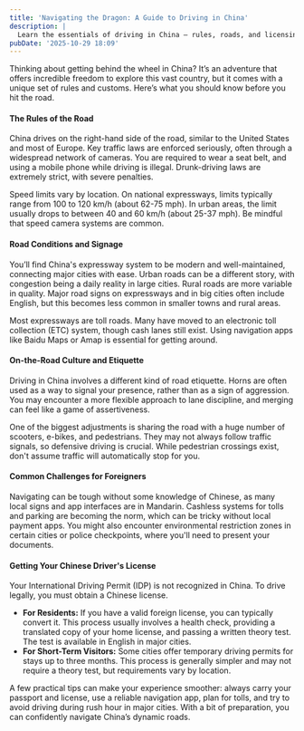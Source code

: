 ```yaml
---
title: 'Navigating the Dragon: A Guide to Driving in China'
description: |
  Learn the essentials of driving in China — rules, roads, and licensing for a safe journey.
pubDate: '2025-10-29 18:09'
---
```



Thinking about getting behind the wheel in China? It’s an adventure that offers incredible freedom to explore this vast
country, but it comes with a unique set of rules and customs. Here’s what you should know before you hit the road.

#### The Rules of the Road

China drives on the right-hand side of the road, similar to the United States and most of Europe. Key traffic laws are
enforced seriously, often through a widespread network of cameras. You are required to wear a seat belt, and using a
mobile phone while driving is illegal. Drunk-driving laws are extremely strict, with severe penalties.

Speed limits vary by location. On national expressways, limits typically range from 100 to 120 km/h (about 62-75 mph).
In urban areas, the limit usually drops to between 40 and 60 km/h (about 25-37 mph). Be mindful that speed camera
systems are common.

#### Road Conditions and Signage

You’ll find China's expressway system to be modern and well-maintained, connecting major cities with ease. Urban roads
can be a different story, with congestion being a daily reality in large cities. Rural roads are more variable in
quality. Major road signs on expressways and in big cities often include English, but this becomes less common in
smaller towns and rural areas.

Most expressways are toll roads. Many have moved to an electronic toll collection (ETC) system, though cash lanes still
exist. Using navigation apps like Baidu Maps or Amap is essential for getting around.

#### On-the-Road Culture and Etiquette

Driving in China involves a different kind of road etiquette. Horns are often used as a way to signal your presence,
rather than as a sign of aggression. You may encounter a more flexible approach to lane discipline, and merging can feel
like a game of assertiveness.

One of the biggest adjustments is sharing the road with a huge number of scooters, e-bikes, and pedestrians. They may
not always follow traffic signals, so defensive driving is crucial. While pedestrian crossings exist, don't assume
traffic will automatically stop for you.

#### Common Challenges for Foreigners

Navigating can be tough without some knowledge of Chinese, as many local signs and app interfaces are in Mandarin.
Cashless systems for tolls and parking are becoming the norm, which can be tricky without local payment apps. You might
also encounter environmental restriction zones in certain cities or police checkpoints, where you'll need to present
your documents.

#### Getting Your Chinese Driver's License

Your International Driving Permit (IDP) is not recognized in China. To drive legally, you must obtain a Chinese license.

- **For Residents:** If you have a valid foreign license, you can typically convert it. This process usually involves a
  health check, providing a translated copy of your home license, and passing a written theory test. The test is
  available in English in major cities.
- **For Short-Term Visitors:** Some cities offer temporary driving permits for stays up to three months. This process is
  generally simpler and may not require a theory test, but requirements vary by location.

A few practical tips can make your experience smoother: always carry your passport and license, use a reliable
navigation app, plan for tolls, and try to avoid driving during rush hour in major cities. With a bit of preparation,
you can confidently navigate China’s dynamic roads.


